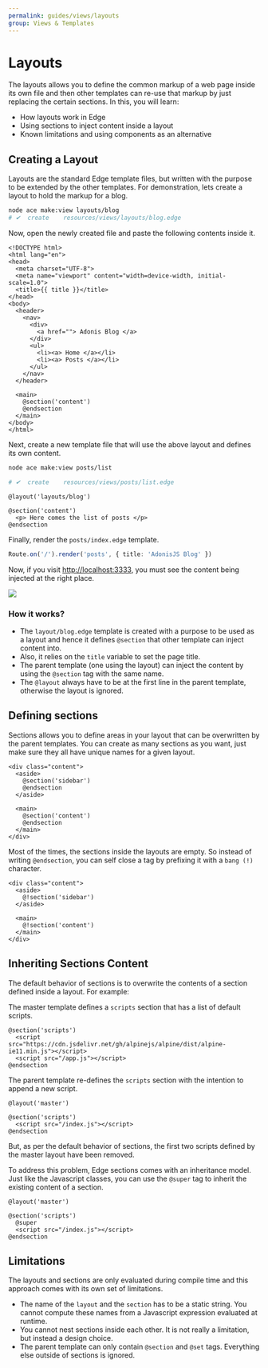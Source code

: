 ```yaml
---
permalink: guides/views/layouts
group: Views & Templates
---
```


# Layouts
The layouts allows you to define the common markup of a web page inside its own file and then other templates can re-use that markup by just replacing the certain sections. In this, you will learn:

- How layouts work in Edge
- Using sections to inject content inside a layout
- Known limitations and using components as an alternative

## Creating a Layout
Layouts are the standard Edge template files, but written with the purpose to be extended by the other templates. For demonstration, lets create a layout to hold the markup for a blog.

```sh
node ace make:view layouts/blog
# ✔  create    resources/views/layouts/blog.edge
```

Now, open the newly created file and paste the following contents inside it.

```edge{22-23}{resources/views/layouts/blog.edge}
<!DOCTYPE html>
<html lang="en">
<head>
  <meta charset="UTF-8">
  <meta name="viewport" content="width=device-width, initial-scale=1.0">
  <title>{{ title }}</title>
</head>
<body>
  <header>
    <nav>
      <div>
        <a href=""> Adonis Blog </a>
      </div>
      <ul>
        <li><a> Home </a></li>
        <li><a> Posts </a></li>
      </ul>
    </nav>
  </header>

  <main>
    @section('content')
    @endsection
  </main>
</body>
</html>
```

Next, create a new template file that will use the above layout and defines its own content.

```sh
node ace make:view posts/list

# ✔  create    resources/views/posts/list.edge
```

```edge{}{resources/views/posts/list.edge}
@layout('layouts/blog')

@section('content')
  <p> Here comes the list of posts </p>
@endsection
```

Finally, render the `posts/index.edge` template.

```ts
Route.on('/').render('posts', { title: 'AdonisJS Blog' })
```

Now, if you visit [http://localhost:3333](http://localhost:3333), you must see the content being injected at the right place.

![](https://res.cloudinary.com/adonis-js/image/upload/q_auto,w_700,f_auto,fl_lossy/v1585622864/adonisjs.com/layout.png)

### How it works?
- The `layout/blog.edge` template is created with a purpose to be used as a layout and hence it defines `@section` that other template can inject content into.
- Also, it relies on the `title` variable to set the page title.
- The parent template (one using the layout) can  inject the content by using the  `@section` tag with the same name.
- The `@layout` always have to be at the first line in the parent template, otherwise  the layout is ignored.

## Defining sections
Sections allows you to define areas in your layout that can be overwritten by the parent templates. You can create as many sections as you want, just make sure they all have unique names for a given layout.

```edge{}{Layout}
<div class="content">
  <aside>
    @section('sidebar')
    @endsection
  </aside>

  <main>
    @section('content')
    @endsection
  </main>
</div>
```

Most of the times, the sections inside the layouts are empty. So instead of writing `@endsection`, you can self close a tag by prefixing it with a `bang (!)` character.

```edge{3,7}
<div class="content">
  <aside>
    @!section('sidebar')
  </aside>

  <main>
    @!section('content')
  </main>
</div>
```

## Inheriting Sections Content
The default behavior of sections is to overwrite the contents of a section defined inside a layout. For example:

The master template defines a `scripts` section that has a list of default scripts.

```edge{}{master.edge}
@section('scripts')
  <script src="https://cdn.jsdelivr.net/gh/alpinejs/alpine/dist/alpine-ie11.min.js"></script>
  <script src="/app.js"></script>
@endsection
```

The parent template re-defines the `scripts` section with the intention to append a new script.

```edge{}{index.edge}
@layout('master')

@section('scripts')
  <script src="/index.js"></script>
@endsection
```

But, as per the default behavior of sections, the first two scripts defined by the master layout have been removed.

To address this problem, Edge sections comes with an inheritance model. Just like the Javascript classes, you can use the `@super` tag to inherit the existing content of a section.

```edge{4}{index.edge}
@layout('master')

@section('scripts')
  @super
  <script src="/index.js"></script>
@endsection
```

## Limitations
The layouts and sections are only evaluated during compile time and this approach comes with its own set of limitations.

- The name of the `layout` and the `section` has to be a static string. You cannot compute these names from a Javascript expression evaluated at runtime.
- You cannot nest sections inside each other. It is not really a limitation, but instead a design choice.
- The parent template can only contain `@section` and `@set` tags. Everything else outside of sections is ignored.
